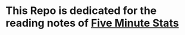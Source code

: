 # This Repo is dedicated for the reading notes of [Five Minute Stats](https://stephens999.github.io/fiveMinuteStats/)
